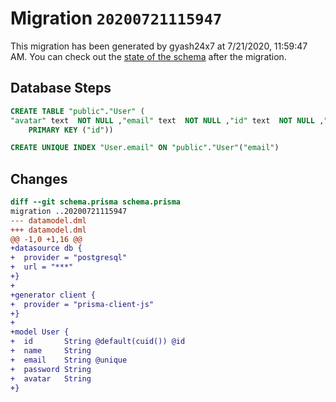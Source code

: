 # Migration `20200721115947`

This migration has been generated by gyash24x7 at 7/21/2020, 11:59:47 AM.
You can check out the [state of the schema](./schema.prisma) after the migration.

## Database Steps

```sql
CREATE TABLE "public"."User" (
"avatar" text  NOT NULL ,"email" text  NOT NULL ,"id" text  NOT NULL ,"name" text  NOT NULL ,"password" text  NOT NULL ,
    PRIMARY KEY ("id"))

CREATE UNIQUE INDEX "User.email" ON "public"."User"("email")
```

## Changes

```diff
diff --git schema.prisma schema.prisma
migration ..20200721115947
--- datamodel.dml
+++ datamodel.dml
@@ -1,0 +1,16 @@
+datasource db {
+  provider = "postgresql"
+  url = "***"
+}
+
+generator client {
+  provider = "prisma-client-js"
+}
+
+model User {
+  id       String @default(cuid()) @id
+  name     String
+  email    String @unique
+  password String
+  avatar   String
+}
```


